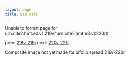 ```yaml
---
layout: page
title: Bad data
---
```


Unable to format page for urn:cite2:hmt:e3.v1:219v#urn:cite2:hmt:e3.v1:220r#

prev: [218v-219r](../218v-219r/) next: [220v-221r](../220v-221r/)

Composite image not yet made for bifolio spread 219v-220r

